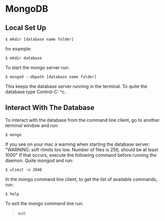 # MongoDB 

## Local Set Up
```
$ mkdir [database name folder]
``` 
for example:  
```
$ mkdir database
```

To start the mongo server run:
```
$ mongod --dbpath [database name folder]
```
This keeps the database server running in the terminal. To quite the database type Control-C: ^c.

## Interact With The Database
To interact with the database from the command line client, go to another terminal window and run:
```
$ mongo
```
If you see on your mac a warning when starting the database server:
"WARNING: soft rlimits too low. Number of files is 256, should be at least 1000"
If that occurs, execute the following command before running the daemon. Quite mongod and run:
```
$ ulimit -n 2048
```
In the mongo command line client, to get the list of available commands, run: 
```
$ help
```
To exit the mongo command line run:
> exit




